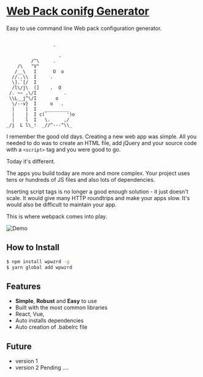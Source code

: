 # [Web Pack conifg Generator](https://webpackwizzard.github.io/wcgen/)

Easy to use command line Web pack configuration generator.

```

                 .

                   .
         /^\     .
    /\   "V"
   /__\   I      O  o
  //..\\  I     .
  \].`[/  I
  /l\/j\  (]    .  O
 /. ~~ ,\/I          .
 \\L__j^\/I       o
  \/--v}  I     o   .
  |    |  I   _________
  |    |  I c(`       ')o
  |    l  I   \.     ,/
_/j  L l\_!  _//^---^\\_ 

```
I remember the good old days. Creating a new web app was simple. All you needed to do was to create an HTML file, add jQuery and your source code with a `<script>` tag and you were good to go.

Today it's different.

The apps you build today are more and more complex. Your project uses tens or hundreds of JS files and also lots of dependencies.

Inserting script tags is no longer a good enough solution - it just doesn't scale. It would give many HTTP roundtrips and make your apps slow. It's would also be difficult to maintain your app.

This is where webpack comes into play.

![Demo](webwiz.gif)

How to Install 
--------
```bash
$ npm install wpwzrd -g
$ yarn global add wpwzrd 
```

Features
--------
* **Simple**, **Robust** and **Easy** to use
* Built with the most common libraries
* React, Vue, 
* Auto installs dependencies
* Auto creation of .babelrc file

Future 
-----------------------------------
* version 1 
* version 2 Pending ....
